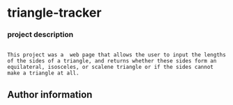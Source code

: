 # triangle-tracker

### project description

```

This project was a  web page that allows the user to input the lengths of the sides of a triangle, and returns whether these sides form an equilateral, isosceles, or scalene triangle or if the sides cannot make a triangle at all.

```
## Author information




